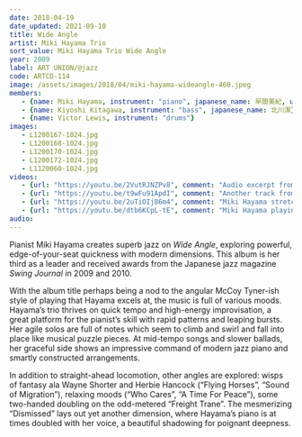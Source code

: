 ```yaml
---
date: 2018-04-19
date_updated: 2021-09-10
title: Wide Angle
artist: Miki Hayama Trio
sort_value: Miki Hayama Trio Wide Angle
year: 2009
label: ART UNION/@jazz
code: ARTCD-114
image: /assets/images/2018/04/miki-hayama-wideangle-460.jpeg
members:
   - {name: Miki Hayama, instrument: "piano", japanese_name: 早間美紀, url: "http://www.mikihayama.com/"}
   - {name: Kiyoshi Kitagawa, instrument: "bass", japanese_name: 北川潔}
   - {name: Victor Lewis, instrument: "drums"}
images:
   - L1200167-1024.jpg
   - L1200168-1024.jpg
   - L1200170-1024.jpg
   - L1200172-1024.jpg
   - L1120060-1024.jpg
videos: 
   - {url: "https://youtu.be/2VutRJNZPv8", comment: "Audio excerpt from the first track on the album, “What’s Next?”"}
   - {url: "https://youtu.be/t9wFu91ApdI", comment: "Another track from the album, Tommy Flanagan’s “Freight Trane”"}
   - {url: "https://youtu.be/2uTiOIj86m4", comment: "Miki Hayama stretches out in this video from 2008 at a live bar in Tokyo playing the jazz standard “There Is No Greater Love”"}
   - {url: "https://youtu.be/dtb6KCpL-tE", comment: "Miki Hayama playing a live version of “Horizon”, another highlight on this album"}
audio:
---
```

Pianist Miki Hayama creates superb jazz on *Wide Angle*, exploring powerful, edge-of-your-seat quickness with modern dimensions. This album is her third as a leader and received awards from the Japanese jazz magazine *Swing Journal* in 2009 and 2010.

With the album title perhaps being a nod to the angular McCoy Tyner-ish style of playing that Hayama excels at, the music is full of various moods. Hayama’s trio thrives on quick tempo and high-energy improvisation, a great platform for the pianist’s skill with rapid patterns and leaping bursts. Her agile solos are full of notes which seem to climb and swirl and fall into place like musical puzzle pieces. At mid-tempo songs and slower ballads, her graceful side shows an impressive command of modern jazz piano and smartly constructed arrangements.

In addition to straight-ahead locomotion, other angles are explored: wisps of fantasy ala Wayne Shorter and Herbie Hancock (“Flying Horses”, “Sound of Migration”), relaxing moods (“Who Cares”, “A Time For Peace”), some two-handed doubling on the odd-metered “Freight Trane”. The mesmerizing “Dismissed” lays out yet another dimension, where Hayama’s piano is at times doubled with her voice, a beautiful shadowing for poignant deepness.
